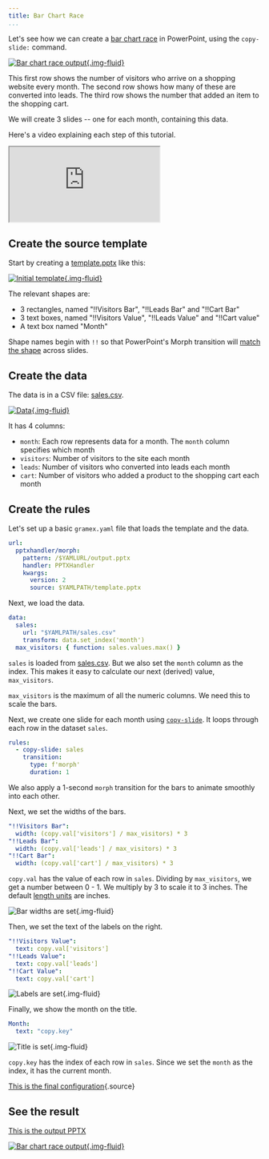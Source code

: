```yaml
---
title: Bar Chart Race
...
```


Let's see how we can create a [bar chart race](https://blog.gramener.com/bar-chart-race-in-powerpoint/) in PowerPoint, using the `copy-slide:` command.

[![Bar chart race output](output.gif){.img-fluid}](output.pptx)

This first row shows the number of visitors who arrive on a shopping website every month. The
second row shows how many of these are converted into leads. The third row shows the number that
added an item to the shopping cart.

We will create 3 slides -- one for each month, containing this data.

Here's a video explaining each step of this tutorial.

<div class="ratio ratio-16x9">
  <iframe src="https://www.youtube.com/embed/-Qh7o1aWb2c" allowfullscreen></iframe>
</div>

## Create the source template

Start by creating a [template.pptx](template.pptx) like this:

[![Initial template](template.png){.img-fluid}](template.pptx)

The relevant shapes are:

- 3 rectangles, named "!!Visitors Bar", "!!Leads Bar" and "!!Cart Bar"
- 3 text boxes, named "!!Visitors Value", "!!Leads Value" and "!!Cart value"
- A text box named "Month"

Shape names begin with `!!` so that PowerPoint's Morph transition will [match the shape][match-shape] across slides.

[match-shape]: https://support.microsoft.com/en-us/office/morph-transition-tips-and-tricks-bc7f48ff-f152-4ee8-9081-d3121788024f

## Create the data

The data is in a CSV file: [sales.csv](sales.csv).

[![Data](data.png){.img-fluid}](sales.csv)

It has 4 columns:

- `month`: Each row represents data for a month. The `month` column specifies which month
- `visitors`: Number of visitors to the site each month
- `leads`: Number of visitors who converted into leads each month
- `cart`: Number of visitors who added a product to the shopping cart each month

## Create the rules

Let's set up a basic `gramex.yaml` file that loads the template and the data.

```yaml
url:
  pptxhandler/morph:
    pattern: /$YAMLURL/output.pptx
    handler: PPTXHandler
    kwargs:
      version: 2
      source: $YAMLPATH/template.pptx
```

Next, we load the data.

```yaml
data:
  sales:
    url: "$YAMLPATH/sales.csv"
    transform: data.set_index('month')
  max_visitors: { function: sales.values.max() }
```

`sales` is loaded from [sales.csv](sales.csv). But we also set the `month` column as the index.
This makes it easy to calculate our next (derived) value, `max_visitors`.

`max_visitors` is the maximum of all the numeric columns. We need this to scale the bars.

Next, we create one slide for each month using [`copy-slide`](../#copy-slides). It loops through
each row in the dataset `sales`.

```yaml
rules:
  - copy-slide: sales
    transition:
      type: f'morph'
      duration: 1
```

We also apply a 1-second `morph` transition for the bars to animate smoothly into each other.

Next, we set the widths of the bars.

```yaml
"!!Visitors Bar":
  width: (copy.val['visitors'] / max_visitors) * 3
"!!Leads Bar":
  width: (copy.val['leads'] / max_visitors) * 3
"!!Cart Bar":
  width: (copy.val['cart'] / max_visitors) * 3
```

`copy.val` has the value of each row in `sales`. Dividing by `max_visitors`, we get a number
between 0 - 1. We multiply by 3 to scale it to 3 inches. The default [length
units](../#length-units) are inches.

![Bar widths are set](bars.png){.img-fluid}

Then, we set the text of the labels on the right.

```yaml
"!!Visitors Value":
  text: copy.val['visitors']
"!!Leads Value":
  text: copy.val['leads']
"!!Cart Value":
  text: copy.val['cart']
```

![Labels are set](bars-labels.png){.img-fluid}

Finally, we show the month on the title.

```yaml
Month:
  text: "copy.key"
```

![Title is set](bars-labels-title.png){.img-fluid}

`copy.key` has the index of each row in `sales`. Since we set the `month` as the index, it has the current month.

[This is the final configuration](gramex.yaml.source){.source}

## See the result

[This is the output PPTX](output.pptx)

[![Bar chart race output](output.gif){.img-fluid}](output.pptx)
